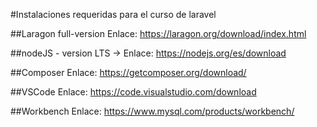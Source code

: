 #Instalaciones requeridas para el curso de laravel

##Laragon full-version 
    Enlace: https://laragon.org/download/index.html

##nodeJS - version LTS -> 
    Enlace: https://nodejs.org/es/download

##Composer 
    Enlace: https://getcomposer.org/download/

##VSCode
    Enlace: https://code.visualstudio.com/download

##Workbench 
    Enlace: https://www.mysql.com/products/workbench/
